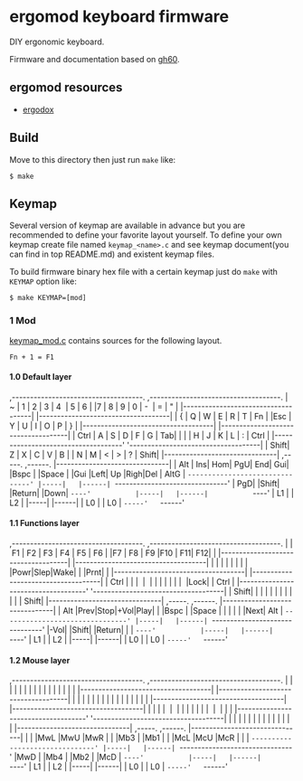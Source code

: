 ergomod keyboard firmware
=========================
DIY ergonomic keyboard.

Firmware and documentation based on [gh60](../gh60).

## ergomod resources
- [ergodox](http://ergodox.org/)

## Build
Move to this directory then just run `make` like:

    $ make

## Keymap
Several version of keymap are available in advance but you are recommended to define your favorite layout yourself. To define your own keymap create file named `keymap_<name>.c` and see keymap document(you can find in top README.md) and existent keymap files.

To build firmware binary hex file with a certain keymap just do `make` with `KEYMAP` option like:

    $ make KEYMAP=[mod]


### 1  Mod
[keymap_mod.c](keymap_mod.c) contains sources for the following layout.

    Fn + 1 = F1

#### 1.0 Default layer
,------------------------------------.          ,------------------------------------.
| ~    | 1  | 2  | 3  | 4  | 5  | 6  |          |7   | 8  | 9  | 0  | -  | =  |  "   |
|------------------------------------|          |------------------------------------|
| {    | Q  | W  | E  | R  | T  | Fn |          |Esc | Y  | U  | I  | O  | P  |  }   |
|------------------------------------|          |------------------------------------|
| Ctrl | A  | S  | D  | F  | G  | Tab|          | |  | H  | J  | K  | L  | :  | Ctrl |
|------------------------------------'          '------------------------------------|
| Shift| Z  | X  | C  | V  | B  |                    | N  | M  | <  | >  | ?  | Shift|
|-------------------------------| ,-----.   ,------. |-------------------------------|
| Alt  | Ins| Hom| PgU| End| Gui| |Bspc |   |Space | |Gui |Left| Up |Righ|Del | AltG |
`-------------------------------' |-----|   |------| `-------------------------------'
                 | PgD|           |Shift|   |Return|           |Down|
                 `----'           |-----|   |------|           `----'
                                  | L1  |   | L2   |
                                  |-----|   |------|
                                  | L0  |   | L0   |
                                  `-----'   `------'

#### 1.1 Functions layer
 ,------------------------------------.          ,------------------------------------.
 |      | F1 | F2 | F3 | F4 | F5 | F6 |          |F7  | F8 | F9 |F10 | F11| F12|      |
 |------------------------------------|          |------------------------------------|
 |      |    |    |    |    |    |    |          |Powr|Slep|Wake|    |    |Prnt|      |
 |------------------------------------|          |------------------------------------|
 | Ctrl |    |    |    |    |    |    |          |    |    |    |    |Lock|    | Ctrl |
 |------------------------------------'          '------------------------------------|
 | Shift|    |    |    |    |    |                    |    |    |    |    |    | Shift|
 |-------------------------------| ,-----.   ,------. |-------------------------------|
 | Alt  |Prev|Stop|+Vol|Play|    | |Bspc |   |Space | |    |    |    |    |Next| Alt  |
 `-------------------------------' |-----|   |------| `-------------------------------'
                  |-Vol|           |Shift|   |Return|           |    |
                  `----'           |-----|   |------|           `----'
                                   | L1  |   | L2   |
                                   |-----|   |------|
                                   | L0  |   | L0   |
                                   `-----'   `------'

#### 1.2 Mouse layer

 ,------------------------------------.          ,------------------------------------.
 |      |    |    |    |    |    |    |          |    |    |    |    |    |    |      |
 |------------------------------------|          |------------------------------------|
 |      |    |    |    |    |    |    |          |    |    |    |    |    |    |      |
 |------------------------------------|          |------------------------------------|
 |      |    |    |    |    |    |    |          |    |    |    |    |    |    |      |
 |------------------------------------'          '------------------------------------|
 |      |    |    |    |    |    |                    |    |    |    |    |    |      |
 |-------------------------------| ,-----.   ,------. |-------------------------------|
 |      |    |MwL |MwU |MwR |    | |Mb3  |   |Mb1   | |    |McL |McU |McR |    |      |
 `-------------------------------' |-----|   |------| `-------------------------------'
                  |MwD |           |Mb4  |   |Mb2   |           |McD |
                  `----'           |-----|   |------|           `----'
                                   | L1  |   | L2   |
                                   |-----|   |------|
                                   | L0  |   | L0   |
                                   `-----'   `------'
